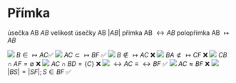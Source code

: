 # Přímka
úsečka AB $AB$
velikost úsečky AB $|AB|$
přímka AB $\leftrightarrow AB$
polopřímka AB $\mapsto AB$

![](Pasted%20image%2020230426111615.png)
$B\in\mapsto AC$✅
![](Pasted%20image%2020230426111635.png)
$AC\subset\mapsto BF$ ✅
![](Pasted%20image%2020230426111715.png)
$B\not\in\mapsto AC$ ❌
![](Pasted%20image%2020230426111746.png)
$BA\not\subset\mapsto CF$ ❌
![](Pasted%20image%2020230426111821.png)
$CB\cap AF=\emptyset$ ❌
![](Pasted%20image%2020230426112004.png)
$AC\cap BD=\{C\}$ ❌
![](Pasted%20image%2020230426112218.png)
$\leftrightarrow AC\equiv\leftrightarrow BF$ ✅
![](Pasted%20image%2020230426112637.png)
$AC\approx BF$ ❌
![](Pasted%20image%2020230426112709.png)
$|BS|=|SF|;S\in BF$ ✅

